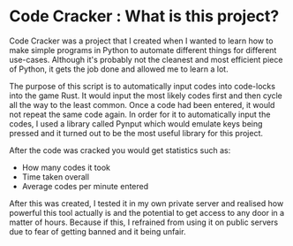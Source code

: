 # Code Cracker : What is this project?
Code Cracker was a project that I created when I wanted to learn how to make simple programs in Python to automate different things for different use-cases. Although it's probably not the cleanest and most efficient piece of Python, it gets the job done and allowed me to learn a lot.

The purpose of this script is to automatically input codes into code-locks into the game Rust. It would input the most likely codes first and then cycle all the way to the least common. Once a code had been entered, it would not repeat the same code again. In order for it to automatically input the codes, I used a library called Pynput which would emulate keys being pressed and it turned out to be the most useful library for this project.

After the code was cracked you would get statistics such as:
- How many codes it took
- Time taken overall
- Average codes per minute entered

After this was created, I tested it in my own private server and realised how powerful this tool actually is and the potential to get access to any door in a matter of hours. Because if this, I refrained from using it on public servers due to fear of getting banned and it being unfair. 
